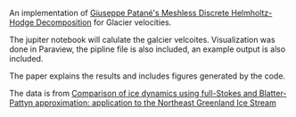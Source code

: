 An implementation of [Giuseppe Patané's Meshless Discrete Helmholtz-Hodge Decomposition]( https://ieeexplore.ieee.org/document/9166766/) for Glacier velocities.

The jupiter notebook will calulate the galcier velcoites. 
Visualization was done in Paraview, the pipline file is also included, an example output is also included.

The paper explains the results and includes figures generated by the code.

The data is from [Comparison of ice dynamics using full-Stokes and Blatter-Pattyn approximation: application to the Northeast Greenland Ice Stream](https://zenodo.org/records/6406103)


